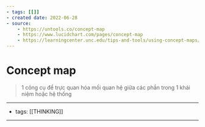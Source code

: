 ```yaml
---
- tags: [[]]
- created date: 2022-06-28
- source: 
	- https://untools.co/concept-map
	- https://www.lucidchart.com/pages/concept-map
	- https://learningcenter.unc.edu/tips-and-tools/using-concept-maps/
---
```


# Concept map
> 1 công cụ để trực quan hóa mối quan hệ giữa các phần trong 1 khái niệm hoặc hệ thống



---
- tags: [[THINKING]]
---